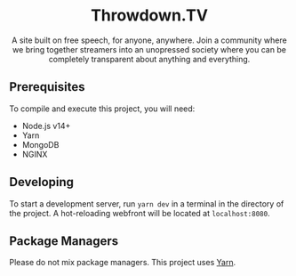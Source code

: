 <div align="center">
    <h1>Throwdown.TV</h1>
    <p>A site built on free speech, for anyone, anywhere. Join a community where we bring together streamers into an unopressed society where you can be completely transparent about anything and everything.</P>
</div>

## Prerequisites
To compile and execute this project, you will need:
 * Node.js v14+
 * Yarn
 * MongoDB
 * NGINX

## Developing
To start a development server, run `yarn dev` in a terminal in the directory of the project.
A hot-reloading webfront will be located at `localhost:8080`.

## Package Managers
Please do not mix package managers. This project uses [Yarn](https://yarnpkg.com/).
